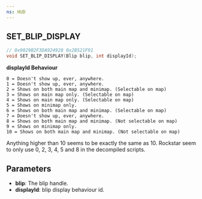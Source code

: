```yaml
---
ns: HUD
---
```

## SET_BLIP_DISPLAY

```c
// 0x9029B2F3DA924928 0x2B521F91
void SET_BLIP_DISPLAY(Blip blip, int displayId);
```

**displayId Behaviour**
```
0 = Doesn't show up, ever, anywhere.
1 = Doesn't show up, ever, anywhere.
2 = Shows on both main map and minimap. (Selectable on map)
3 = Shows on main map only. (Selectable on map)
4 = Shows on main map only. (Selectable on map)
5 = Shows on minimap only.
6 = Shows on both main map and minimap. (Selectable on map)
7 = Doesn't show up, ever, anywhere.
8 = Shows on both main map and minimap. (Not selectable on map)
9 = Shows on minimap only.
10 = Shows on both main map and minimap. (Not selectable on map)
```

Anything higher than 10 seems to be exactly the same as 10.
Rockstar seem to only use 0, 2, 3, 4, 5 and 8 in the decompiled scripts.

## Parameters
* **blip**: The blip handle.
* **displayId**: blip display behaviour id.

